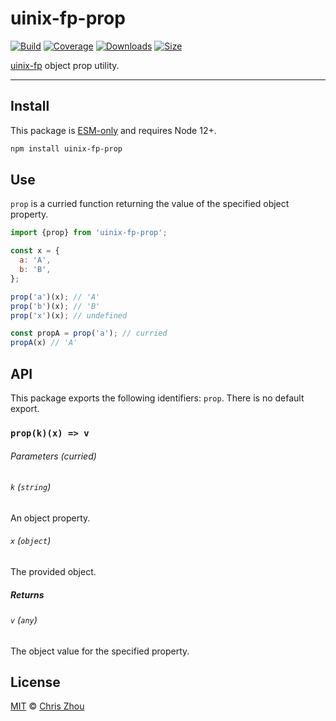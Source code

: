 # uinix-fp-prop

[![Build][build-badge]][build]
[![Coverage][coverage-badge]][coverage]
[![Downloads][downloads-badge]][downloads]
[![Size][bundle-size-badge]][bundle-size]

[uinix-fp] object prop utility.

---

## Install

This package is [ESM-only][] and requires Node 12+.

```sh
npm install uinix-fp-prop
```

## Use

`prop` is a curried function returning the value of the specified object property.

```js
import {prop} from 'uinix-fp-prop';

const x = {
  a: 'A',
  b: 'B',
};

prop('a')(x); // 'A'
prop('b')(x); // 'B'
prop('x')(x); // undefined

const propA = prop('a'); // curried
propA(x) // 'A'
```

## API

This package exports the following identifiers: `prop`.  There is no default export.

### `prop(k)(x) => v`

###### Parameters (curried)

###### `k` (`string`)
An object property.

###### `x` (`object`)
The provided object.

##### Returns

###### `v` (`any`)
The object value for the specified property.

## License

[MIT][license] © [Chris Zhou][author]

<!-- project -->
[author]: https://github.com/chrisrzhou
[license]: https://github.com/uinix-js/uinix-fp/blob/main/license
[build]: https://github.com/uinix-js/uinix-fp/actions
[build-badge]: https://github.com/uinix-js/uinix-fp/workflows/main/badge.svg
[coverage]: https://codecov.io/github/uinix-js/uinix-fp
[coverage-badge]: https://img.shields.io/codecov/c/github/uinix-js/uinix-fp.svg
[downloads]: https://www.npmjs.com/package/uinix-fp-prop
[downloads-badge]: https://img.shields.io/npm/dm/uinix-fp-prop.svg
[bundle-size]: https://bundlephobia.com/result?p=uinix-fp-prop
[bundle-size-badge]: https://img.shields.io/bundlephobia/minzip/uinix-fp-prop.svg

<!-- defs -->
[ESM-only]: https://gist.github.com/sindresorhus/a39789f98801d908bbc7ff3ecc99d99c
[uinix-fp]: https://github.com/uinix-js/uinix-fp
